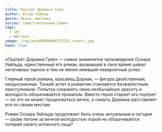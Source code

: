 ```yaml
---
title: Портрет Дориана Грея
author: Оскар Уайльд
genre: Ужасы, мистика
series: самостоятельный роман
tags:
  - 16+
  - мистика
image: /img/ase000000000725252_cover1.jpg
have: true
---
```

«Портрет Дориана Грея» — самое знаменитое произведение Оскара Уайльда, единственный его роман, вызвавший в свое время шквал негативных оценок и тем не менее имевший невероятный успех.

Главный герой романа, красавец Дориан, — фигура двойственная, неоднозначная. Тонкий эстет и романтик становится безжалостным преступником. Попытка сохранить свою необычайную красоту и молодость оборачивается провалом. Вместо героя стареет его портрет — но это не может продолжаться вечно, и смерть Дориана расставляет все по своим местам.

Роман Оскара Уайльда продолжает быть очень актуальным и сегодня — разве погоня за вечной молодостью порой не оборачивается потерей своего истинного лица?